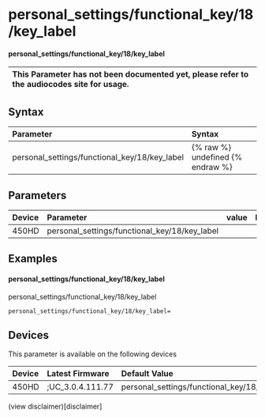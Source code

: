 ﻿---
description: personal_settings/functional_key/18/key_label
search:
    keywords: ['personal_settings','functional_key','18','key_label']
---

# personal_settings/functional_key/18/key_label

#### personal_settings/functional_key/18/key_label


| This Parameter has not been documented yet, please refer to the audiocodes site for usage.  |
| :--- |

## Syntax
| Parameter | Syntax |
| :--- | :--- |
|personal_settings/functional_key/18/key_label | {% raw %} undefined {% endraw %} |

## Parameters
|Device|Parameter|value|Description|
|:---|:---|:---|:---|
| 450HD | personal_settings/functional_key/18/key_label |  |  |

## Examples
#### personal_settings/functional_key/18/key_label

personal_settings/functional_key/18/key_label

```
personal_settings/functional_key/18/key_label=
```

## Devices
This parameter is available on the following devices

| Device | Latest Firmware | Default Value |
|:---|:---|:---|
| 450HD | ;UC_3.0.4.111.77 | personal_settings/functional_key/18/key_label= 

(view disclaimer)[disclaimer]
